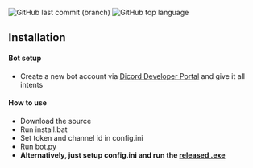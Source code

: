 ![GitHub last commit (branch)](https://img.shields.io/github/last-commit/curv3ball/saladtracker/main) ![GitHub top language](https://img.shields.io/github/languages/top/curv3ball/saladtracker)


## Installation

#### Bot setup
- Create a new bot account via [Dicord Developer Portal](https://discord.com/developers/applications) and give it all intents

#### How to use
- Download the source
- Run install.bat
- Set token and channel id in config.ini
- Run bot.py
- **Alternatively, just setup config.ini and run the [released .exe](https://github.com/curv3ball/saladtracker/releases/download/release/SaladTracker.exe)**